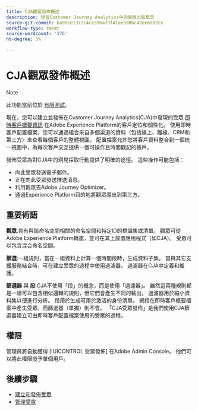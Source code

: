 ```yaml
---
title: CJA觀眾發佈概述
description: 學習Customer Journey Analytics中的受眾出版概念
source-git-commit: ba98ee1372c4ce396af3f41aeb98bc42ee6d02ce
workflow-type: tm+mt
source-wordcount: '376'
ht-degree: 3%

---
```



# CJA觀眾發佈概述

>[!NOTE]
>
>此功能當前位於 [有限測試](/help/release-notes/releases.md)。

現在，您可以建立並發佈在Customer Journey Analytics(CJA)中發現的受眾 [即時客戶概要資訊](https://experienceleague.adobe.com/docs/experience-platform/profile/home.html?lang=tw) 在Adobe Experience Platform的客戶定位和個性化。 使用即時客戶配置檔案，您可以通過組合來自多個渠道的資料（包括線上、離線、CRM和第三方）來查看每個客戶的整體視圖。 配置檔案允許您將客戶資料整合到一個統一視圖中，為每次客戶交互提供一個可操作且時間戳記的帳戶。

發佈受眾為對CJA中的洞見採取行動提供了明確的途徑。 這些操作可能包括：

* 向此受眾發送電子郵件。
* 正在向此受眾發送推送消息。
* 利用觀眾去Adobe Journey Optimizer。
* 通過Experience Platform目的地將觀眾導出到第三方。

## 重要術語

**觀眾**:具有與該命名空間相關的命名空間和特定ID的標識集或清單。 觀眾可從Adobe Experience Platform轉運，並可在其上放置應用程式（如CJA）。 受眾可以包含混合命名空間。

**篩選**:一組規則，當在一組資料上計算一個時間段時，生成資料子集。 當與其它支援服務結合時，可在建立受眾的過程中使用過濾器。 過濾器在CJA中定義和維護。

**篩選器** 與 **段**:CJA不使用「段」的概念，而是使用「過濾器」。 雖然這兩種規則都是一組可以包含相似邏輯的規則，但它們會產生不同的輸出。 過濾器用於縮小資料集以便進行分析。 段用於生成可用於激活的身份清單。 網段在即時客戶概要檔案中產生受眾，而篩選器（單獨）則不會。 「CJA受眾發佈」是我們使用CJA篩選器建立可由即時客戶配置檔案使用的受眾的過程。

## 權限

管理員將自動獲得 [!UICONTROL 受眾發佈] 在Adobe Admin Console。 他們可以將此權限授予單個用戶。

## 後續步驟

* [建立和發佈受眾](/help/components/audiences/publish.md)
* [管理受眾](/help/components/audiences/manage.md)


